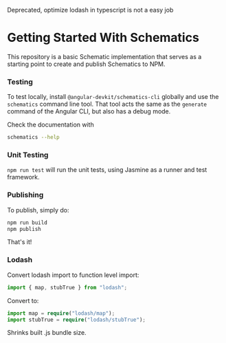 Deprecated, optimize lodash in typescript is not a easy job

# Getting Started With Schematics

This repository is a basic Schematic implementation that serves as a starting point to create and publish Schematics to NPM.

### Testing

To test locally, install `@angular-devkit/schematics-cli` globally and use the `schematics` command line tool. That tool acts the same as the `generate` command of the Angular CLI, but also has a debug mode.

Check the documentation with

```bash
schematics --help
```

### Unit Testing

`npm run test` will run the unit tests, using Jasmine as a runner and test framework.

### Publishing

To publish, simply do:

```bash
npm run build
npm publish
```

That's it!

### Lodash

Convert lodash import to function level import:

```typescript
import { map, stubTrue } from "lodash";
```

Convert to:

```typescript
import map = require("lodash/map");
import stubTrue = require("lodash/stubTrue");
```

Shrinks built .js bundle size.
